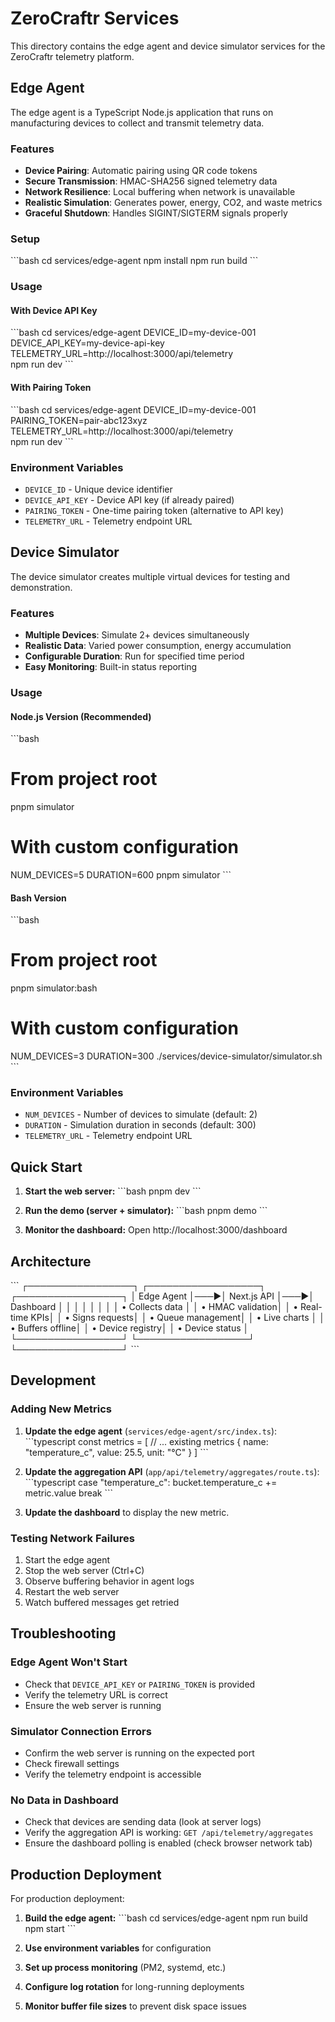 # ZeroCraftr Services

This directory contains the edge agent and device simulator services for the ZeroCraftr telemetry platform.

## Edge Agent

The edge agent is a TypeScript Node.js application that runs on manufacturing devices to collect and transmit telemetry data.

### Features

- **Device Pairing**: Automatic pairing using QR code tokens
- **Secure Transmission**: HMAC-SHA256 signed telemetry data
- **Network Resilience**: Local buffering when network is unavailable
- **Realistic Simulation**: Generates power, energy, CO2, and waste metrics
- **Graceful Shutdown**: Handles SIGINT/SIGTERM signals properly

### Setup

\`\`\`bash
cd services/edge-agent
npm install
npm run build
\`\`\`

### Usage

#### With Device API Key
\`\`\`bash
cd services/edge-agent
DEVICE_ID=my-device-001 \
DEVICE_API_KEY=my-device-api-key \
TELEMETRY_URL=http://localhost:3000/api/telemetry \
npm run dev
\`\`\`

#### With Pairing Token
\`\`\`bash
cd services/edge-agent
DEVICE_ID=my-device-001 \
PAIRING_TOKEN=pair-abc123xyz \
TELEMETRY_URL=http://localhost:3000/api/telemetry \
npm run dev
\`\`\`

### Environment Variables

- `DEVICE_ID` - Unique device identifier
- `DEVICE_API_KEY` - Device API key (if already paired)
- `PAIRING_TOKEN` - One-time pairing token (alternative to API key)
- `TELEMETRY_URL` - Telemetry endpoint URL

## Device Simulator

The device simulator creates multiple virtual devices for testing and demonstration.

### Features

- **Multiple Devices**: Simulate 2+ devices simultaneously
- **Realistic Data**: Varied power consumption, energy accumulation
- **Configurable Duration**: Run for specified time period
- **Easy Monitoring**: Built-in status reporting

### Usage

#### Node.js Version (Recommended)
\`\`\`bash
# From project root
pnpm simulator

# With custom configuration
NUM_DEVICES=5 DURATION=600 pnpm simulator
\`\`\`

#### Bash Version
\`\`\`bash
# From project root
pnpm simulator:bash

# With custom configuration
NUM_DEVICES=3 DURATION=300 ./services/device-simulator/simulator.sh
\`\`\`

### Environment Variables

- `NUM_DEVICES` - Number of devices to simulate (default: 2)
- `DURATION` - Simulation duration in seconds (default: 300)
- `TELEMETRY_URL` - Telemetry endpoint URL

## Quick Start

1. **Start the web server:**
   \`\`\`bash
   pnpm dev
   \`\`\`

2. **Run the demo (server + simulator):**
   \`\`\`bash
   pnpm demo
   \`\`\`

3. **Monitor the dashboard:**
   Open http://localhost:3000/dashboard

## Architecture

\`\`\`
┌─────────────────┐    ┌──────────────────┐    ┌─────────────────┐
│   Edge Agent    │───▶│   Next.js API    │───▶│   Dashboard     │
│                 │    │                  │    │                 │
│ • Collects data │    │ • HMAC validation│    │ • Real-time KPIs│
│ • Signs requests│    │ • Queue management│    │ • Live charts   │
│ • Buffers offline│   │ • Device registry│    │ • Device status │
└─────────────────┘    └──────────────────┘    └─────────────────┘
\`\`\`

## Development

### Adding New Metrics

1. **Update the edge agent** (`services/edge-agent/src/index.ts`):
   \`\`\`typescript
   const metrics = [
     // ... existing metrics
     {
       name: "temperature_c",
       value: 25.5,
       unit: "°C"
     }
   ]
   \`\`\`

2. **Update the aggregation API** (`app/api/telemetry/aggregates/route.ts`):
   \`\`\`typescript
   case "temperature_c":
     bucket.temperature_c += metric.value
     break
   \`\`\`

3. **Update the dashboard** to display the new metric.

### Testing Network Failures

1. Start the edge agent
2. Stop the web server (Ctrl+C)
3. Observe buffering behavior in agent logs
4. Restart the web server
5. Watch buffered messages get retried

## Troubleshooting

### Edge Agent Won't Start
- Check that `DEVICE_API_KEY` or `PAIRING_TOKEN` is provided
- Verify the telemetry URL is correct
- Ensure the web server is running

### Simulator Connection Errors
- Confirm the web server is running on the expected port
- Check firewall settings
- Verify the telemetry endpoint is accessible

### No Data in Dashboard
- Check that devices are sending data (look at server logs)
- Verify the aggregation API is working: `GET /api/telemetry/aggregates`
- Ensure the dashboard polling is enabled (check browser network tab)

## Production Deployment

For production deployment:

1. **Build the edge agent:**
   \`\`\`bash
   cd services/edge-agent
   npm run build
   npm start
   \`\`\`

2. **Use environment variables** for configuration
3. **Set up process monitoring** (PM2, systemd, etc.)
4. **Configure log rotation** for long-running deployments
5. **Monitor buffer file sizes** to prevent disk space issues
